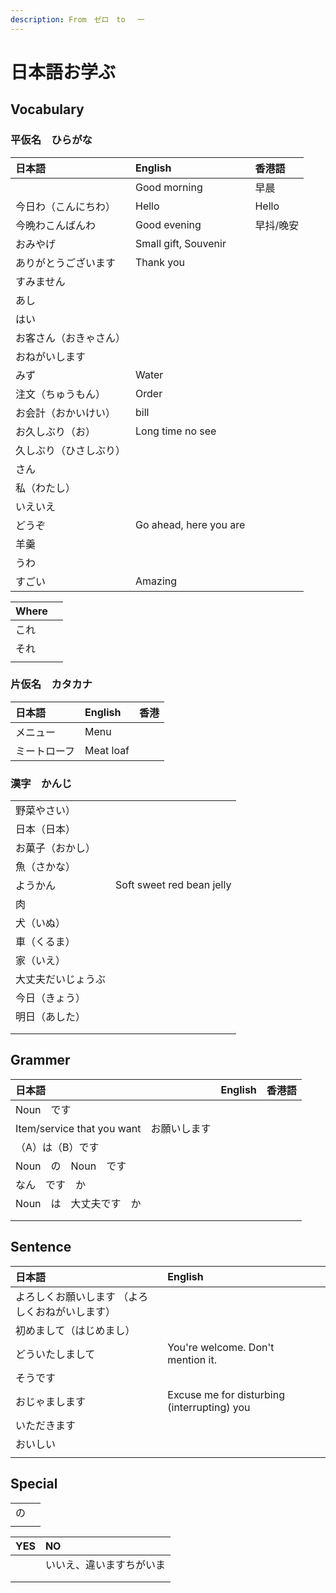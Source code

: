 ```yaml
---
description: From　ゼロ　to　 一
---
```


# 日本語お学ぶ

## Vocabulary

### 平仮名　ひらがな

| 日本語 | English | 香港語 |
| :--- | :--- | :--- |
|  | Good morning | 早晨 |
| 今日わ（こんにちわ） | Hello | Hello |
| 今晩わこんばんわ | Good evening | 早抖/晚安 |
| おみやげ | Small gift, Souvenir |  |
| ありがとうございます | Thank you |  |
| すみません |  |  |
| あし |  |  |
| はい |  |  |
| お客さん（おきゃさん） |  |  |
| おねがいします |  |  |
| みず | Water |  |
| 注文（ちゅうもん） | Order |  |
| お会計（おかいけい） | bill |  |
| お久しぶり（お） | Long time no see |  |
| 久しぶり（ひさしぶり） |  |  |
| さん |  |  |
| 私（わたし） |  |  |
| いえいえ |  |  |
| どうぞ | Go ahead, here you are |  |
| 羊羹 |  |  |
| うわ |  |  |
| すごい | Amazing |  |

| Where |  |
| :--- | :--- |
| これ |  |
| それ |  |
|  |  |

### 片仮名　カタカナ

| 日本語 | English | 香港 |
| :--- | :--- | :--- |
| メニュー | Menu |  |
| ミートローフ | Meat loaf |  |

### 漢字　かんじ

|  |  |
| :--- | :--- |
| 野菜やさい） |  |
| 日本（日本） |  |
| お菓子（おかし） |  |
| 魚（さかな） |  |
| ようかん | Soft sweet red bean jelly |
| 肉 |  |
| 犬（いぬ） |  |
| 車（くるま） |  |
| 家（いえ） |  |
| 大丈夫だいじょうぶ |  |
| 今日（きょう） |  |
| 明日（あした） |  |
|  |  |
|  |  |

## Grammer

| 日本語 | English | 香港語 |
| :--- | :--- | :--- |
| Noun　です |  |  |
| Item/service that you want　お願いします |  |  |
| （A）は（B）です |  |  |
| Noun　の　Noun　です |  |  |
| なん　です　か |  |  |
| Noun　は　大丈夫です　か |  |  |
|  |  |  |
|  |  |  |

## Sentence

| 日本語 | English |  |
| :--- | :--- | :--- |
| よろしくお願いします （よろしくおねがいします） |  |  |
| 初めまして（はじめまし） |  |  |
| どういたしまして | You're welcome. Don't mention it. |  |
| そうです |  |  |
| おじゃまします | Excuse me for disturbing \(interrupting\) you |  |
| いただきます |  |  |
| おいしい |  |  |
|  |  |  |

## Special

|  |  |
| :--- | :--- |
| の |  |
|  |  |

| YES | NO |
| :--- | :--- |
|  | いいえ、違いますちがいま |
|  |  |
|  |  |

